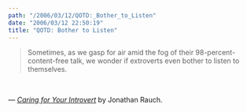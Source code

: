```yaml
---
path: "/2006/03/12/QOTD:_Bother_to_Listen" 
date: "2006/03/12 22:50:19" 
title: "QOTD: Bother to Listen" 
---
```

<blockquote><p>Sometimes, as we gasp for air amid the fog of their 98-percent-content-free talk, we wonder if extroverts even bother to listen to themselves. </p></blockquote><br><p>&#8212; <a href="http://www.theatlantic.com/doc/200303/rauch"><cite>Caring for Your Introvert</cite></a> by Jonathan Rauch.</p>